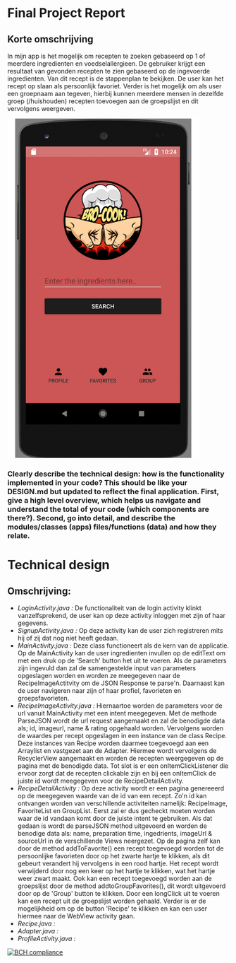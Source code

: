 # Final Project Report
## Korte omschrijving

In mijn app is het mogelijk om recepten te zoeken gebaseerd op 1 of meerdere ingredienten en voedselallergieen. De gebruiker krijgt een resultaat van gevonden recepten te zien gebaseerd op de ingevoerde ingredienten. Van dit recept is de stappenplan te bekijken. De user kan het recept op slaan als persoonlijk favoriet. Verder is het mogelijk om als user een groepnaam aan tegeven, hierbij kunnen meerdere mensen in dezelfde groep (/huishouden) recepten toevoegen aan de groepslijst en dit vervolgens weergeven.

<img src="https://github.com/tomdekr/project-01/blob/master/doc/Naamloos-1.png" width="436" height="768" />

### Clearly describe the technical design: how is the functionality implemented in your code? This should be like your DESIGN.md but updated to reflect the final application. First, give a high level overview, which helps us navigate and understand the total of your code (which components are there?). Second, go into detail, and describe the modules/classes (apps) files/functions (data) and how they relate.

# Technical design
## Omschrijving:
- *LoginActivity.java :* De functionaliteit van de login activity klinkt vanzelfsprekend, de user kan op deze activity inloggen met zijn of haar gegevens. 
- *SignupActivity.java :* Op deze activity kan de user zich registreren mits hij of zij dat nog niet heeft gedaan.
- *MainActivity.java :* Deze class functioneert als de kern van de applicatie. Op de MainActivity kan de user ingredienten invullen op de editText om met een druk op de 'Search' button het uit te voeren. Als de parameters zijn ingevuld dan zal de samengestelde input van  parameters opgeslagen worden en worden ze meegegeven naar de RecipeImageActitvity om de JSON Response te parse'n. Daarnaast kan de user navigeren naar zijn of haar profiel, favorieten en groepsfavorieten. 
- *RecipeImageActivity.java :* Hiernaartoe worden de parameters voor de url vanuit MainActivity met een intent meegegeven. Met de methode ParseJSON wordt de url request aangemaakt en zal de benodigde data als; id, imageurl, name & rating opgehaald worden. 
Vervolgens worden de waardes per recept opgeslagen in een instance van de class Recipe. Deze instances van Recipe worden daarmee toegevoegd aan een Arraylist en vastgezet aan de Adapter. Hiermee wordt vervolgens de RecyclerView aangemaakt en worden de recepten weergegeven op de pagina met de benodigde data. Tot slot is er een onItemClickListener die ervoor zorgt dat de recepten clickable zijn en bij een onItemClick de juiste id wordt meegegeven voor de RecipeDetailActivity.
- *RecipeDetailActivity :* Op deze activity wordt er een pagina genereeerd op de meegegeven waarde van de id van een recept. Zo'n id kan ontvangen worden van verschillende activiteiten namelijk: RecipeImage, FavoriteList en GroupList. Eerst zal er dus gecheckt moeten worden waar de id vandaan komt door de juiste intent te gebruiken. Als dat gedaan is wordt de parseJSON method uitgevoerd en worden de benodige data als: name, preparation time, ingedrients, imageUrl & sourceUrl in de verschillende Views neergezet. Op de pagina zelf kan door de method addToFavorite() een recept toegevoegd worden tot de persoonlijke favorieten door op het zwarte hartje te klikken, als dit gebeurt verandert hij vervolgens in een rood hartje. Het recept wordt verwijderd door nog een keer op het hartje te klikken, wat het hartje weer zwart maakt. Ook kan een recept toegevoegd worden aan de groepslijst door de method addtoGroupFavorites(), dit wordt uitgevoerd door op de 'Group' button te klikken. Door een longClick uit te voeren kan een recept uit de groepslijst worden gehaald.
Verder is er de mogelijkheid om op de button 'Recipe' te klikken en kan een user hiermee naar de WebView activity gaan.
- *Recipe.java :*
- *Adapter.java :*  
- *ProfileActivity.java :*



[![BCH compliance](https://bettercodehub.com/edge/badge/tomdekr/project-01?branch=master)](https://bettercodehub.com/)
